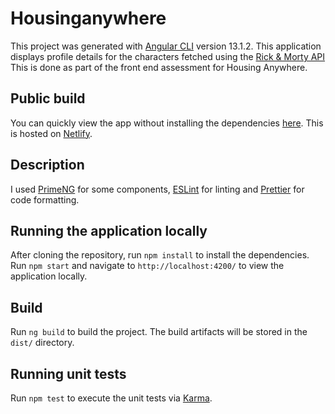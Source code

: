 # Housinganywhere

This project was generated with [Angular CLI](https://github.com/angular/angular-cli) version 13.1.2. 
This application displays profile details for the characters fetched using the [Rick & Morty API](https://rickandmortyapi.com/)
This is done as part of the front end assessment for Housing Anywhere.

## Public build
You can quickly view the app without installing the dependencies [here](https://housinganywhere-rickandmorty.netlify.app/). This is hosted on [Netlify](https://www.netlify.com/).

## Description

I used [PrimeNG](https://www.primefaces.org/primeng/showcase/#/) for some components, [ESLint](https://eslint.org/) for linting and [Prettier](https://prettier.io/) for code formatting.

## Running the application locally

After cloning the repository, run `npm install` to install the dependencies. Run `npm start` and navigate to `http://localhost:4200/` to view the application locally.

## Build

Run `ng build` to build the project. The build artifacts will be stored in the `dist/` directory.

## Running unit tests

Run `npm test` to execute the unit tests via [Karma](https://karma-runner.github.io).
